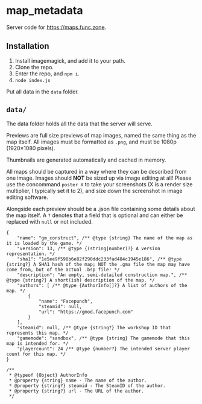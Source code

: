 # map_metadata
Server code for https://maps.func.zone.

## Installation
1. Install imagemagick, and add it to your path.
2. Clone the repo.
3. Enter the repo, and `npm i`.
4. `node index.js`

Put all data in the `data` folder.

## `data/`
The data folder holds all the data that the server will serve. 

Previews are full size previews of map images, named the same thing as the map itself. All images must be formatted as `.png`, and must be 1080p (1920×1080 pixels).

Thumbnails are generated automatically and cached in memory.

All maps should be captured in a way where they can be described from one image. Images should **NOT** be sized up via image editing at all! Please use the concommand `poster X` to take your screenshots (X is a render size multiplier, I typically set it to 2), and size down the screenshot in image editing software.

Alongside each preview should be a .json file containing some details about the map itself. A `?` denotes that a field that is optional and can either be replaced with `null` or not included.
```jsonc
{
    "name": "gm_construct", /** @type {string} The name of the map as it is loaded by the game. */
    "version": 13, /** @type {(string|number)?} A version representation. */
    "sha1": "1e5ee9f598b6e82f290ddc233fad484c1945e186", /** @type {string?} A SHA1 hash of the map; NOT the .gma file the map may have come from, but of the actual .bsp file! */
    "description": "An empty, semi-detailed construction map.", /** @type {string?} A short(ish) description of the map. */
    "authors": [ /** @type {AuthorInfo[]?} A list of authors of the map. */
        {
            "name": "Facepunch",
            "steamid": null,
            "url": "https://gmod.facepunch.com"
        }
    ],
    "steamid": null, /** @type {string?} The workshop ID that represents this map. */
    "gamemode": "sandbox", /** @type {string} The gamemode that this map is intended for. */
    "playercount": 24 /** @type {number?} The intended server player count for this map. */
}

/**
 * @typeof {Object} AuthorInfo
 * @property {string} name - The name of the author.
 * @property {string?} steamid - The SteamID of the author.
 * @property {string?} url - The URL of the author.
 */
```
